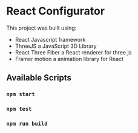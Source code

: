 # React Configurator

This project was built using:
- React Javascript framework
- ThreeJS a JavaScript 3D Library
- React Three Fiber a React renderer for three.js
- Framer motion a animation library for React

## Available Scripts

### `npm start`

### `npm test`

### `npm run build`